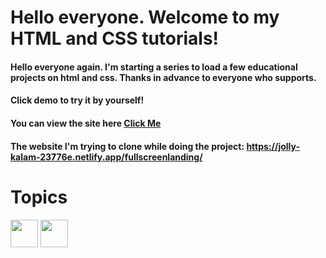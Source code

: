 # Hello everyone. Welcome to my HTML and CSS tutorials!
#### Hello everyone again. I'm starting a series to load a few educational projects on html and css. Thanks in advance to everyone who supports.

#### Click demo to try it by yourself!

#### You can view the site here [Click Me](https://html-and-css-training-1.netlify.app/)

#### The website I'm trying to clone while doing the project: https://jolly-kalam-23776e.netlify.app/fullscreenlanding/


# Topics
<p align='left'>
<img src="https://raw.githubusercontent.com/rahulbanerjee26/githubAboutMeGenerator/main/icons/html.svg" width="44px" align="center"> 
<img width ='44px' align='center' src ='https://raw.githubusercontent.com/rahulbanerjee26/githubAboutMeGenerator/main/icons/css.svg'>
</p>

